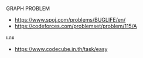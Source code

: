 GRAPH PROBLEM
- https://www.spoj.com/problems/BUGLIFE/en/
- https://codeforces.com/problemset/problem/115/A


แถม
- https://www.codecube.in.th/task/easy